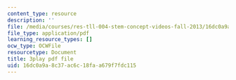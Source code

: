 ```yaml
---
content_type: resource
description: ''
file: /media/courses/res-tll-004-stem-concept-videos-fall-2013/16dc0a9a8c37ac6c18faa679f7fdc115_eRZDD6Ypdc0.pdf
file_type: application/pdf
learning_resource_types: []
ocw_type: OCWFile
resourcetype: Document
title: 3play pdf file
uid: 16dc0a9a-8c37-ac6c-18fa-a679f7fdc115
---
```

